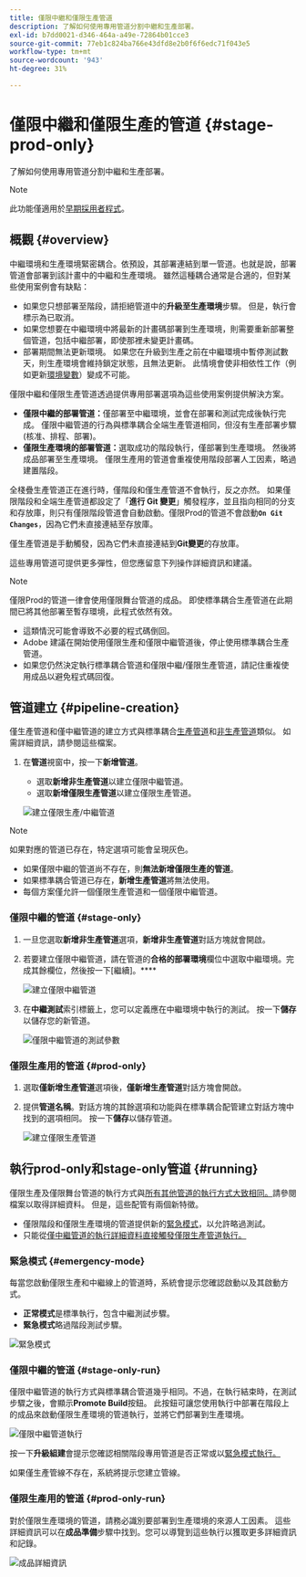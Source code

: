 ```yaml
---
title: 僅限中繼和僅限生產管道
description: 了解如何使用專用管道分割中繼和生產部署。
exl-id: b7dd0021-d346-464a-a49e-72864b01cce3
source-git-commit: 77eb1c824ba766e43dfd8e2b0f6f6edc71f043e5
workflow-type: tm+mt
source-wordcount: '943'
ht-degree: 31%

---
```


# 僅限中繼和僅限生產的管道 {#stage-prod-only}

了解如何使用專用管道分割中繼和生產部署。

>[!NOTE]
>
>此功能僅適用於[早期採用者程式](/help/release-notes/current.md#early-adoption)。

## 概觀 {#overview}

中繼環境和生產環境緊密耦合。依預設，其部署連結到單一管道。也就是說，部署管道會部署到該計畫中的中繼和生產環境。 雖然這種耦合通常是合適的，但對某些使用案例會有缺點：

* 如果您只想部署至階段，請拒絕管道中的&#x200B;**升級至生產環境**&#x200B;步驟。 但是，執行會標示為已取消。
* 如果您想要在中繼環境中將最新的計畫碼部署到生產環境，則需要重新部署整個管道，包括中繼部署，即使那裡未變更計畫碼。
* 部署期間無法更新環境。 如果您在升級到生產之前在中繼環境中暫停測試數天，則生產環境會維持鎖定狀態，且無法更新。 此情境會使非相依性工作（例如更新[環境變數](/help/getting-started/build-environment.md#environment-variables)）變成不可能。

僅限中繼和僅限生產管道透過提供專用部署選項為這些使用案例提供解決方案。

* **僅限中繼的部署管道：**&#x200B;僅部署至中繼環境，並會在部署和測試完成後執行完成。 僅限中繼管道的行為與標準耦合全端生產管道相同，但沒有生產部署步驟 (核准、排程、部署)。
* **僅限生產環境的部署管道：**&#x200B;選取成功的階段執行，僅部署到生產環境。 然後將成品部署至生產環境。 僅限生產用的管道會重複使用階段部署人工因素，略過建置階段。

全棧疊生產管道正在進行時，僅階段和僅生產管道不會執行，反之亦然。 如果僅限階段和全端生產管道都設定了「**進行 Git 變更**」觸發程序，並且指向相同的分支和存放庫，則只有僅限階段管道會自動啟動。僅限Prod的管道不會啟動&#x200B;**`On Git Changes`**，因為它們未直接連結至存放庫。

僅生產管道是手動觸發，因為它們未直接連結到&#x200B;**Git變更**&#x200B;的存放庫。

這些專用管道可提供更多彈性，但您應留意下列操作詳細資訊和建議。

>[!NOTE]
>
>僅限Prod的管道一律會使用僅限舞台管道的成品。 即使標準耦合生產管道在此期間已將其他部署至暫存環境，此程式依然有效。
>
>* 這類情況可能會導致不必要的程式碼倒回。
>* Adobe 建議在開始使用僅限生產和僅限中繼管道後，停止使用標準耦合生產管道。
>* 如果您仍然決定執行標準耦合管道和僅限中繼/僅限生產管道，請記住重複使用成品以避免程式碼回復。

## 管道建立 {#pipeline-creation}

僅生產管道和僅中繼管道的建立方式與標準耦合[生產管道](/help/using/production-pipelines.md)和[非生產管道](/help/using/non-production-pipelines.md)類似。 如需詳細資訊，請參閱這些檔案。

1. 在&#x200B;**管道**&#x200B;視窗中，按一下&#x200B;**新增管道**。

   * 選取&#x200B;**新增非生產管道**&#x200B;以建立僅限中繼管道。
   * 選取&#x200B;**新增僅限生產管道**&#x200B;以建立僅限生產管道。

   ![建立僅限生產/中繼管道](/help/assets/configure-pipelines/prod-stage-pipelines.png)

>[!NOTE]
>
>如果對應的管道已存在，特定選項可能會呈現灰色。
>
>* 如果僅限中繼的管道尚不存在，則&#x200B;**無法新增僅限生產的管道**。
>* 如果標準耦合管道已存在，**新增生產管道**&#x200B;將無法使用。
>* 每個方案僅允許一個僅限生產管道和一個僅限中繼管道。

### 僅限中繼的管道 {#stage-only}

1. 一旦您選取&#x200B;**新增非生產管道**&#x200B;選項，**新增非生產管道**&#x200B;對話方塊就會開啟。
1. 若要建立僅限中繼管道，請在管道的&#x200B;**合格的部署環境**&#x200B;欄位中選取中繼環境。完成其餘欄位，然後按一下[繼續]。****

   ![建立僅限中繼管道](/help/assets/configure-pipelines/stage-only.png)

1. 在&#x200B;**中繼測試**&#x200B;索引標籤上，您可以定義應在中繼環境中執行的測試。 按一下&#x200B;**儲存**&#x200B;以儲存您的新管道。

   ![僅限中繼管道的測試參數](/help/assets/configure-pipelines/stage-only-test.png)

### 僅限生產用的管道 {#prod-only}

1. 選取&#x200B;**僅新增生產管道**&#x200B;選項後，**僅新增生產管道**&#x200B;對話方塊會開啟。
1. 提供&#x200B;**管道名稱**。對話方塊的其餘選項和功能與在標準耦合配管建立對話方塊中找到的選項相同。 按一下&#x200B;**儲存**&#x200B;以儲存管道。

   ![建立僅限生產管道](/help/assets/configure-pipelines/prod-only-pipeline.png)

## 執行prod-only和stage-only管道 {#running}

僅限生產及僅限舞台管道的執行方式與[所有其他管道的執行方式大致相同。](/help/using/managing-pipelines.md#running-pipelines)請參閱檔案以取得詳細資料。 但是，這些配管有兩個新特徵。

* 僅限階段和僅限生產環境的管道提供新的[緊急模式](#emergency-mode)，以允許略過測試。
* 只能從[僅中繼管道的執行詳細資料直接觸發僅限生產管道執行。](#stage-only-run)

### 緊急模式 {#emergency-mode}

每當您啟動僅限生產和中繼線上的管道時，系統會提示您確認啟動以及其啟動方式。

* **正常模式**&#x200B;是標準執行，包含中繼測試步驟。
* **緊急模式**&#x200B;略過階段測試步驟。

![緊急模式](/help/assets/configure-pipelines/emergency-mode.png)

### 僅限中繼的管道 {#stage-only-run}

僅限中繼管道的執行方式與標準耦合管道幾乎相同。不過，在執行結束時，在測試步驟之後，會顯示&#x200B;**Promote Build**&#x200B;按鈕。 此按鈕可讓您使用執行中部署在階段上的成品來啟動僅限生產環境的管道執行，並將它們部署到生產環境。

![僅限中繼管道執行](/help/assets/configure-pipelines/stage-only-pipeline-run.png)

按一下&#x200B;**升級組建**&#x200B;會提示您確認相關階段專用管道是否正常或以[緊急模式執行。](#emergency-mode)

如果僅生產管線不存在，系統將提示您建立管線。

### 僅限生產用的管道 {#prod-only-run}

對於僅限生產環境的管道，請務必識別要部署到生產環境的來源人工因素。 這些詳細資訊可以在&#x200B;**成品準備**&#x200B;步驟中找到。您可以導覽到這些執行以獲取更多詳細資訊和記錄。

![成品詳細資訊](/help/assets/configure-pipelines/prod-only-pipeline-run.png)
